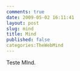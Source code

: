```yaml
---
comments: true
date: 2009-05-02 16:11:41
layout: post
slug: mind
title: Mind
published: false
categories:TheWebMind
---
```


Teste MInd.
